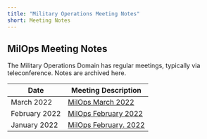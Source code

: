```yaml
---
title: "Military Operations Meeting Notes"
short: Meeting Notes
---
```


## MilOps Meeting Notes

The Military Operations Domain has regular meetings, typically via teleconference. Notes are archived here.

|Date|Meeting Description|
|---|---|
|March 2022|[MilOps March 2022](NIEM_MilOps_09Mar22_StakeholderEngagement_v0.1.pdf)|
|February 2022|[MilOps February 2022](NIEM_MilOps_09Feb22_StakeholderEngagement_v0.1.pdf)|
|January 2022|[MilOps February. 2022](NIEM_MilOps_12Jan22_StakeholderEngagement_v0.1.pdf)|
